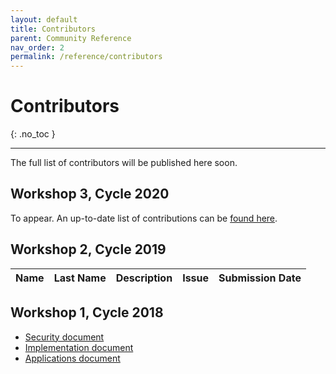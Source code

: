 ```yaml
---
layout: default
title: Contributors
parent: Community Reference
nav_order: 2
permalink: /reference/contributors
---
```


# Contributors
{: .no_toc }

---

The full list of contributors will be published here soon.

## Workshop 3, Cycle 2020

To appear. An up-to-date list of contributions can be [found here](https://docs.google.com/spreadsheets/d/1QSSrz9IgcTDtzvwuufLuz19hE0y1FWwtrzNPZ9jVDU0/edit?usp=sharing).


## Workshop 2, Cycle 2019

Name | Last Name | Description | Issue | Submission Date
-----|-----------|-------------|-------|-----------------



## Workshop 1, Cycle 2018

- [Security document](/pages/reference/versions/zkproof-security-20180801.pdf)
- [Implementation document](/pages/reference/versions/zkproof-implementation-20180801.pdf)
- [Applications document](/pages/reference/versions/zkproof-security-20180801.pdf)

